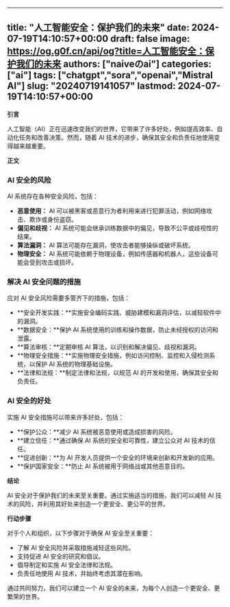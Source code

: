 
---
title: "人工智能安全：保护我们的未来"
date: 2024-07-19T14:10:57+00:00
draft: false
image: https://og.g0f.cn/api/og?title=人工智能安全：保护我们的未来
authors: ["naiveのai"]
categories: ["ai"]
tags: ["chatgpt","sora","openai","Mistral AI"]
slug: "20240719141057"
lastmod: 2024-07-19T14:10:57+00:00
---
**引言**

人工智能（AI）正在迅速改变我们的世界，它带来了许多好处，例如提高效率、自动化任务和改善决策。然而，随着 AI 技术的进步，确保其安全和负责任地使用变得越来越重要。

**正文**

### AI 安全的风险

AI 系统存在各种安全风险，包括：

- **恶意使用：** AI 可以被黑客或恶意行为者利用来进行犯罪活动，例如网络攻击、欺诈或身份盗窃。
- **偏见和歧视：** AI 系统可能会继承训练数据中的偏见，导致不公平或歧视性的结果。
- **算法漏洞：** AI 算法可能存在漏洞，使攻击者能够操纵或破坏系统。
- **物理安全：** AI 系统可能依赖于物理设备，例如传感器和机器人，这些设备可能会受到攻击或损坏。

### 解决 AI 安全问题的措施

应对 AI 安全风险需要多管齐下的措施，包括：

- **安全开发实践：**实施安全编码实践、威胁建模和漏洞评估，以减轻软件中的漏洞。
- **数据安全：**保护 AI 系统使用的训练和操作数据，防止未经授权的访问和泄露。
- **算法审核：**定期审核 AI 算法，以识别和解决偏见、歧视和漏洞。
- **物理安全措施：**实施物理安全措施，例如访问控制、监控和入侵检测系统，以保护 AI 系统的物理基础设施。
- **法律和法规：**制定法律和法规，以规范 AI 的开发和使用，确保其安全和负责任。

### AI 安全的好处

实施 AI 安全措施可以带来许多好处，包括：

- **保护公众：**减少 AI 系统被恶意使用或造成损害的风险。
- **建立信任：**通过确保 AI 系统的安全和可靠性，建立公众对 AI 技术的信任。
- **促进创新：**为 AI 开发人员提供一个安全的环境来创新和开发新的应用。
- **保护国家安全：**防止 AI 系统被用于网络战或其他恶意目的。

**结论**

AI 安全对于保护我们的未来至关重要。通过实施适当的措施，我们可以减轻 AI 技术的风险，并利用其好处来创造一个更安全、更公平的世界。

**行动步骤**

对于个人和组织，以下步骤对于确保 AI 安全至关重要：

- 了解 AI 安全风险并采取措施减轻这些风险。
- 支持促进 AI 安全的研究和倡议。
- 倡导制定和实施 AI 安全法律和法规。
- 负责任地使用 AI 技术，并始终考虑其潜在影响。

通过共同努力，我们可以建立一个 AI 安全的未来，为每个人创造一个更安全、更繁荣的世界。